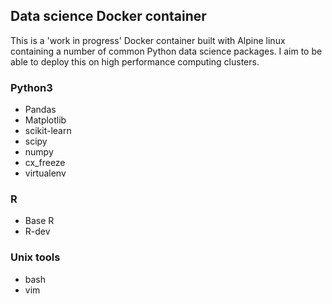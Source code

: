 ## Data science Docker container

This is a 'work in progress' Docker container built with Alpine linux containing a number of common Python data science packages. I aim to be able to deploy this on high performance computing clusters. 

### Python3
* Pandas
* Matplotlib
* scikit-learn
* scipy
* numpy
* cx_freeze
* virtualenv

### R
* Base R
* R-dev

### Unix tools
* bash
* vim
